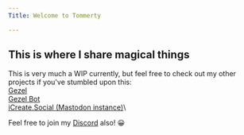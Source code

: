 ```yaml
---
Title: Welcome to Tommerty

---
```

## This is where I share magical things
This is very much a WIP currently, but feel free to check out my other projects if you've stumbled upon this:\
[Gezel](https://gezel.io)\
[Gezel Bot](https://bot.gezel.io)\
[iCreate.Social (Mastodon instance)](https://icreate.social)\

Feel free to join my [Discord](https://gezel.io/discord) also! 😀